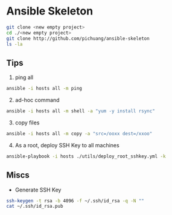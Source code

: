 # Ansible Skeleton

```bash
git clone <new empty project>
cd ./<new empty project>
git clone http://github.com/pichuang/ansible-skeleton
ls -la
```

## Tips
1. ping all
```bash
ansible -i hosts all -m ping
```

2. ad-hoc command
```bash
ansible -i hosts all -m shell -a "yum -y install rsync"
```

3. copy files
```bash
ansible -i hosts all -m copy -a "src=/ooxx dest=/xxoo"
```

4. As a root, deploy SSH Key to all machines
```bash
ansible-playbook -i hosts ./utils/deploy_root_sshkey.yml -k
```

## Miscs
- Generate SSH Key
```bash
ssh-keygen -t rsa -b 4096 -f ~/.ssh/id_rsa -q -N ""
cat ~/.ssh/id_rsa.pub
```
